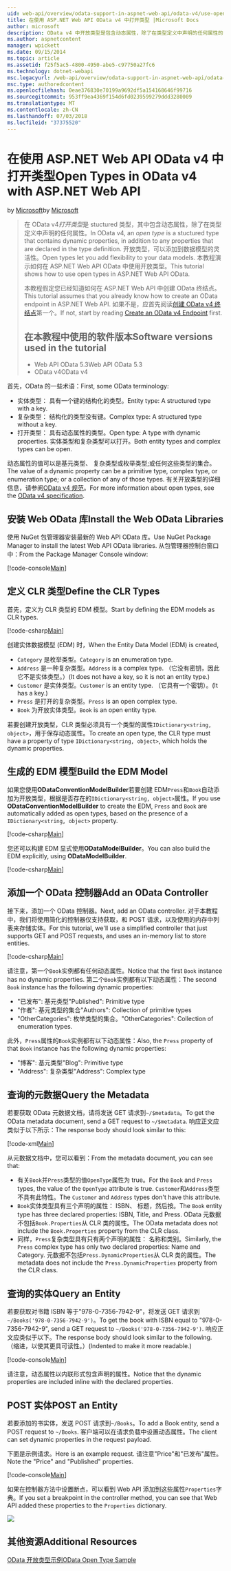 ```yaml
---
uid: web-api/overview/odata-support-in-aspnet-web-api/odata-v4/use-open-types-in-odata-v4
title: 在使用 ASP.NET Web API OData v4 中打开类型 |Microsoft Docs
author: microsoft
description: OData v4 中开放类型是包含动态属性，除了在类型定义中声明的任何属性的 stuctured 类型。 打开...
ms.author: aspnetcontent
manager: wpickett
ms.date: 09/15/2014
ms.topic: article
ms.assetid: f25f5ac5-4800-4950-abe5-c97750a27fc6
ms.technology: dotnet-webapi
msc.legacyurl: /web-api/overview/odata-support-in-aspnet-web-api/odata-v4/use-open-types-in-odata-v4
msc.type: authoredcontent
ms.openlocfilehash: 0eae376830e70199a9692df5a154168646f99716
ms.sourcegitcommit: 953ff9ea4369f154d6fd0239599279ddd3280009
ms.translationtype: MT
ms.contentlocale: zh-CN
ms.lasthandoff: 07/03/2018
ms.locfileid: "37375520"
---
```

<a name="open-types-in-odata-v4-with-aspnet-web-api"></a><span data-ttu-id="46516-104">在使用 ASP.NET Web API OData v4 中打开类型</span><span class="sxs-lookup"><span data-stu-id="46516-104">Open Types in OData v4 with ASP.NET Web API</span></span>
====================
<span data-ttu-id="46516-105">by [Microsoft](https://github.com/microsoft)</span><span class="sxs-lookup"><span data-stu-id="46516-105">by [Microsoft](https://github.com/microsoft)</span></span>

> <span data-ttu-id="46516-106">在 OData v4*打开类型*是 stuctured 类型，其中包含动态属性，除了在类型定义中声明的任何属性。</span><span class="sxs-lookup"><span data-stu-id="46516-106">In OData v4, an *open type* is a stuctured type that contains dynamic properties, in addition to any properties that are declared in the type definition.</span></span> <span data-ttu-id="46516-107">开放类型，可以添加到数据模型的灵活性。</span><span class="sxs-lookup"><span data-stu-id="46516-107">Open types let you add flexibility to your data models.</span></span> <span data-ttu-id="46516-108">本教程演示如何在 ASP.NET Web API OData 中使用开放类型。</span><span class="sxs-lookup"><span data-stu-id="46516-108">This tutorial shows how to use open types in ASP.NET Web API OData.</span></span>
> 
> <span data-ttu-id="46516-109">本教程假定您已经知道如何在 ASP.NET Web API 中创建 OData 终结点。</span><span class="sxs-lookup"><span data-stu-id="46516-109">This tutorial assumes that you already know how to create an OData endpoint in ASP.NET Web API.</span></span> <span data-ttu-id="46516-110">如果不是，应首先阅读[创建 OData v4 终结点](create-an-odata-v4-endpoint.md)第一个。</span><span class="sxs-lookup"><span data-stu-id="46516-110">If not, start by reading [Create an OData v4 Endpoint](create-an-odata-v4-endpoint.md) first.</span></span>
> 
> ## <a name="software-versions-used-in-the-tutorial"></a><span data-ttu-id="46516-111">在本教程中使用的软件版本</span><span class="sxs-lookup"><span data-stu-id="46516-111">Software versions used in the tutorial</span></span>
> 
> 
> - <span data-ttu-id="46516-112">Web API OData 5.3</span><span class="sxs-lookup"><span data-stu-id="46516-112">Web API OData 5.3</span></span>
> - <span data-ttu-id="46516-113">OData v4</span><span class="sxs-lookup"><span data-stu-id="46516-113">OData v4</span></span>


<span data-ttu-id="46516-114">首先，OData 的一些术语：</span><span class="sxs-lookup"><span data-stu-id="46516-114">First, some OData terminology:</span></span>

- <span data-ttu-id="46516-115">实体类型： 具有一个键的结构化的类型。</span><span class="sxs-lookup"><span data-stu-id="46516-115">Entity type: A structured type with a key.</span></span>
- <span data-ttu-id="46516-116">复杂类型： 结构化的类型没有键。</span><span class="sxs-lookup"><span data-stu-id="46516-116">Complex type: A structured type without a key.</span></span>
- <span data-ttu-id="46516-117">打开类型： 具有动态属性的类型。</span><span class="sxs-lookup"><span data-stu-id="46516-117">Open type: A type with dynamic properties.</span></span> <span data-ttu-id="46516-118">实体类型和复杂类型可以打开。</span><span class="sxs-lookup"><span data-stu-id="46516-118">Both entity types and complex types can be open.</span></span>

<span data-ttu-id="46516-119">动态属性的值可以是基元类型、 复杂类型或枚举类型;或任何这些类型的集合。</span><span class="sxs-lookup"><span data-stu-id="46516-119">The value of a dynamic property can be a primitive type, complex type, or enumeration type; or a collection of any of those types.</span></span> <span data-ttu-id="46516-120">有关开放类型的详细信息，请参阅[OData v4 规范](http://www.odata.org/documentation/odata-version-4-0/)。</span><span class="sxs-lookup"><span data-stu-id="46516-120">For more information about open types, see the [OData v4 specification](http://www.odata.org/documentation/odata-version-4-0/).</span></span>

## <a name="install-the-web-odata-libraries"></a><span data-ttu-id="46516-121">安装 Web OData 库</span><span class="sxs-lookup"><span data-stu-id="46516-121">Install the Web OData Libraries</span></span>

<span data-ttu-id="46516-122">使用 NuGet 包管理器安装最新的 Web API OData 库。</span><span class="sxs-lookup"><span data-stu-id="46516-122">Use NuGet Package Manager to install the latest Web API OData libraries.</span></span> <span data-ttu-id="46516-123">从包管理器控制台窗口中：</span><span class="sxs-lookup"><span data-stu-id="46516-123">From the Package Manager Console window:</span></span>

[!code-console[Main](use-open-types-in-odata-v4/samples/sample1.cmd)]

## <a name="define-the-clr-types"></a><span data-ttu-id="46516-124">定义 CLR 类型</span><span class="sxs-lookup"><span data-stu-id="46516-124">Define the CLR Types</span></span>

<span data-ttu-id="46516-125">首先，定义为 CLR 类型的 EDM 模型。</span><span class="sxs-lookup"><span data-stu-id="46516-125">Start by defining the EDM models as CLR types.</span></span>

[!code-csharp[Main](use-open-types-in-odata-v4/samples/sample2.cs)]

<span data-ttu-id="46516-126">创建实体数据模型 (EDM) 时，</span><span class="sxs-lookup"><span data-stu-id="46516-126">When the Entity Data Model (EDM) is created,</span></span>

- <span data-ttu-id="46516-127">`Category` 是枚举类型。</span><span class="sxs-lookup"><span data-stu-id="46516-127">`Category` is an enumeration type.</span></span>
- <span data-ttu-id="46516-128">`Address` 是一种复杂类型。</span><span class="sxs-lookup"><span data-stu-id="46516-128">`Address` is a complex type.</span></span> <span data-ttu-id="46516-129">（它没有密钥，因此它不是实体类型。）</span><span class="sxs-lookup"><span data-stu-id="46516-129">(It does not have a key, so it is not an entity type.)</span></span>
- <span data-ttu-id="46516-130">`Customer` 是实体类型。</span><span class="sxs-lookup"><span data-stu-id="46516-130">`Customer` is an entity type.</span></span> <span data-ttu-id="46516-131">（它具有一个密钥）。</span><span class="sxs-lookup"><span data-stu-id="46516-131">(It has a key.)</span></span>
- <span data-ttu-id="46516-132">`Press` 是打开的复杂类型。</span><span class="sxs-lookup"><span data-stu-id="46516-132">`Press` is an open complex type.</span></span>
- <span data-ttu-id="46516-133">`Book` 为开放实体类型。</span><span class="sxs-lookup"><span data-stu-id="46516-133">`Book` is an open entity type.</span></span>

<span data-ttu-id="46516-134">若要创建开放类型，CLR 类型必须具有一个类型的属性`IDictionary<string, object>`，用于保存动态属性。</span><span class="sxs-lookup"><span data-stu-id="46516-134">To create an open type, the CLR type must have a property of type `IDictionary<string, object>`, which holds the dynamic properties.</span></span>

## <a name="build-the-edm-model"></a><span data-ttu-id="46516-135">生成的 EDM 模型</span><span class="sxs-lookup"><span data-stu-id="46516-135">Build the EDM Model</span></span>

<span data-ttu-id="46516-136">如果您使用**ODataConventionModelBuilder**若要创建 EDM`Press`和`Book`自动添加为开放类型，根据是否存在的`IDictionary<string, object>`属性。</span><span class="sxs-lookup"><span data-stu-id="46516-136">If you use **ODataConventionModelBuilder** to create the EDM, `Press` and `Book` are automatically added as open types, based on the presence of a `IDictionary<string, object>` property.</span></span>

[!code-csharp[Main](use-open-types-in-odata-v4/samples/sample3.cs)]

<span data-ttu-id="46516-137">您还可以构建 EDM 显式使用**ODataModelBuilder**。</span><span class="sxs-lookup"><span data-stu-id="46516-137">You can also build the EDM explicitly, using **ODataModelBuilder**.</span></span>

[!code-csharp[Main](use-open-types-in-odata-v4/samples/sample4.cs)]

## <a name="add-an-odata-controller"></a><span data-ttu-id="46516-138">添加一个 OData 控制器</span><span class="sxs-lookup"><span data-stu-id="46516-138">Add an OData Controller</span></span>

<span data-ttu-id="46516-139">接下来，添加一个 OData 控制器。</span><span class="sxs-lookup"><span data-stu-id="46516-139">Next, add an OData controller.</span></span> <span data-ttu-id="46516-140">对于本教程中，我们将使用简化的控制器仅支持获取，和 POST 请求，以及使用的内存中列表来存储实体。</span><span class="sxs-lookup"><span data-stu-id="46516-140">For this tutorial, we'll use a simplified controller that just supports GET and POST requests, and uses an in-memory list to store entities.</span></span>

[!code-csharp[Main](use-open-types-in-odata-v4/samples/sample5.cs)]

<span data-ttu-id="46516-141">请注意，第一个`Book`实例都有任何动态属性。</span><span class="sxs-lookup"><span data-stu-id="46516-141">Notice that the first `Book` instance has no dynamic properties.</span></span> <span data-ttu-id="46516-142">第二个`Book`实例都有以下动态属性：</span><span class="sxs-lookup"><span data-stu-id="46516-142">The second `Book` instance has the following dynamic properties:</span></span>

- <span data-ttu-id="46516-143">"已发布": 基元类型</span><span class="sxs-lookup"><span data-stu-id="46516-143">"Published": Primitive type</span></span>
- <span data-ttu-id="46516-144">"作者": 基元类型的集合</span><span class="sxs-lookup"><span data-stu-id="46516-144">"Authors": Collection of primitive types</span></span>
- <span data-ttu-id="46516-145">"OtherCategories": 枚举类型的集合。</span><span class="sxs-lookup"><span data-stu-id="46516-145">"OtherCategories": Collection of enumeration types.</span></span>

<span data-ttu-id="46516-146">此外，`Press`属性的`Book`实例都有以下动态属性：</span><span class="sxs-lookup"><span data-stu-id="46516-146">Also, the `Press` property of that `Book` instance has the following dynamic properties:</span></span>

- <span data-ttu-id="46516-147">"博客": 基元类型</span><span class="sxs-lookup"><span data-stu-id="46516-147">"Blog": Primitive type</span></span>
- <span data-ttu-id="46516-148">"Address": 复杂类型</span><span class="sxs-lookup"><span data-stu-id="46516-148">"Address": Complex type</span></span>

## <a name="query-the-metadata"></a><span data-ttu-id="46516-149">查询的元数据</span><span class="sxs-lookup"><span data-stu-id="46516-149">Query the Metadata</span></span>

<span data-ttu-id="46516-150">若要获取 OData 元数据文档，请将发送 GET 请求到`~/$metadata`。</span><span class="sxs-lookup"><span data-stu-id="46516-150">To get the OData metadata document, send a GET request to `~/$metadata`.</span></span> <span data-ttu-id="46516-151">响应正文应类似于以下所示：</span><span class="sxs-lookup"><span data-stu-id="46516-151">The response body should look similar to this:</span></span>

[!code-xml[Main](use-open-types-in-odata-v4/samples/sample6.xml?highlight=5,21)]

<span data-ttu-id="46516-152">从元数据文档中，您可以看到：</span><span class="sxs-lookup"><span data-stu-id="46516-152">From the metadata document, you can see that:</span></span>

- <span data-ttu-id="46516-153">有关`Book`并`Press`类型的值`OpenType`属性为 true。</span><span class="sxs-lookup"><span data-stu-id="46516-153">For the `Book` and `Press` types, the value of the `OpenType` attribute is true.</span></span> <span data-ttu-id="46516-154">`Customer`和`Address`类型不具有此特性。</span><span class="sxs-lookup"><span data-stu-id="46516-154">The `Customer` and `Address` types don't have this attribute.</span></span>
- <span data-ttu-id="46516-155">`Book`实体类型具有三个声明的属性： ISBN、 标题，然后按。</span><span class="sxs-lookup"><span data-stu-id="46516-155">The `Book` entity type has three declared properties: ISBN, Title, and Press.</span></span> <span data-ttu-id="46516-156">OData 元数据不包括`Book.Properties`从 CLR 类的属性。</span><span class="sxs-lookup"><span data-stu-id="46516-156">The OData metadata does not include the `Book.Properties` property from the CLR class.</span></span>
- <span data-ttu-id="46516-157">同样，`Press`复杂类型具有只有两个声明的属性： 名称和类别。</span><span class="sxs-lookup"><span data-stu-id="46516-157">Similarly, the `Press` complex type has only two declared properties: Name and Category.</span></span> <span data-ttu-id="46516-158">元数据不包括`Press.DynamicProperties`从 CLR 类的属性。</span><span class="sxs-lookup"><span data-stu-id="46516-158">The metadata does not include the `Press.DynamicProperties` property from the CLR class.</span></span>

## <a name="query-an-entity"></a><span data-ttu-id="46516-159">查询的实体</span><span class="sxs-lookup"><span data-stu-id="46516-159">Query an Entity</span></span>

<span data-ttu-id="46516-160">若要获取对书籍 ISBN 等于"978-0-7356-7942-9"，将发送 GET 请求到`~/Books('978-0-7356-7942-9')`。</span><span class="sxs-lookup"><span data-stu-id="46516-160">To get the book with ISBN equal to "978-0-7356-7942-9", send a GET request to `~/Books('978-0-7356-7942-9')`.</span></span> <span data-ttu-id="46516-161">响应正文应类似于以下。</span><span class="sxs-lookup"><span data-stu-id="46516-161">The response body should look similar to the following.</span></span> <span data-ttu-id="46516-162">（缩进，以使其更具可读性。）</span><span class="sxs-lookup"><span data-stu-id="46516-162">(Indented to make it more readable.)</span></span>

[!code-console[Main](use-open-types-in-odata-v4/samples/sample7.cmd?highlight=8-13,15-23)]

<span data-ttu-id="46516-163">请注意，动态属性以内联形式包含声明的属性。</span><span class="sxs-lookup"><span data-stu-id="46516-163">Notice that the dynamic properties are included inline with the declared properties.</span></span>

## <a name="post-an-entity"></a><span data-ttu-id="46516-164">POST 实体</span><span class="sxs-lookup"><span data-stu-id="46516-164">POST an Entity</span></span>

<span data-ttu-id="46516-165">若要添加的书实体，发送 POST 请求到`~/Books`。</span><span class="sxs-lookup"><span data-stu-id="46516-165">To add a Book entity, send a POST request to `~/Books`.</span></span> <span data-ttu-id="46516-166">客户端可以在请求负载中设置动态属性。</span><span class="sxs-lookup"><span data-stu-id="46516-166">The client can set dynamic properties in the request payload.</span></span>

<span data-ttu-id="46516-167">下面是示例请求。</span><span class="sxs-lookup"><span data-stu-id="46516-167">Here is an example request.</span></span> <span data-ttu-id="46516-168">请注意"Price"和"已发布"属性。</span><span class="sxs-lookup"><span data-stu-id="46516-168">Note the "Price" and "Published" properties.</span></span>

[!code-console[Main](use-open-types-in-odata-v4/samples/sample8.cmd?highlight=10)]

<span data-ttu-id="46516-169">如果在控制器方法中设置断点，可以看到 Web API 添加到这些属性`Properties`字典。</span><span class="sxs-lookup"><span data-stu-id="46516-169">If you set a breakpoint in the controller method, you can see that Web API added these properties to the `Properties` dictionary.</span></span>

![](use-open-types-in-odata-v4/_static/image1.png)

## <a name="additional-resources"></a><span data-ttu-id="46516-170">其他资源</span><span class="sxs-lookup"><span data-stu-id="46516-170">Additional Resources</span></span>

[<span data-ttu-id="46516-171">OData 开放类型示例</span><span class="sxs-lookup"><span data-stu-id="46516-171">OData Open Type Sample</span></span>](http://aspnet.codeplex.com/sourcecontrol/latest#Samples/WebApi/OData/v4/ODataOpenTypeSample/ReadMe.txt)
